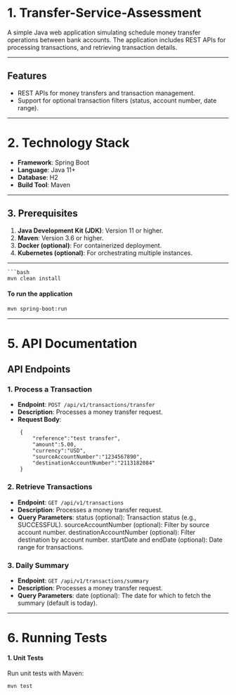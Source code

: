 # **1. Transfer-Service-Assessment**

A simple Java web application simulating schedule money transfer operations between bank accounts. The application includes REST APIs for processing transactions, and retrieving transaction details. 

---

## **Features**
- REST APIs for money transfers and transaction management.
- Support for optional transaction filters (status, account number, date range).

---

# **2. Technology Stack**
- **Framework**: Spring Boot  
- **Language**: Java 11+  
- **Database**: H2  
- **Build Tool**: Maven  


---

## **3. Prerequisites**
1. **Java Development Kit (JDK)**: Version 11 or higher.  
2. **Maven**: Version 3.6 or higher.  
3. **Docker (optional)**: For containerized deployment.  
4. **Kubernetes (optional)**: For orchestrating multiple instances.  

---


``` 
```bash
mvn clean install
```
#### To run the application 
```bash
mvn spring-boot:run
```
---

# **5. API Documentation**
## **API Endpoints**

### 1. Process a Transaction
- **Endpoint**: `POST /api/v1/transactions/transfer`
- **Description**: Processes a money transfer request.
- **Request Body**:
```
    { 
        "reference":"test transfer",
        "amount":5.00,
        "currency":"USD",
        "sourceAccountNumber":"1234567890",
        "destinationAccountNumber":"2113182084"
    }
```

### 2. Retrieve Transactions
- **Endpoint**: `GET /api/v1/transactions`
- **Description**: Processes a money transfer request.
- **Query Parameters**:
    status (optional): Transaction status (e.g., SUCCESSFUL).
    sourceAccountNumber (optional): Filter by source account number.
    destinationAccountNumber (optional): Filter destination by account number.
    startDate and endDate (optional): Date range for transactions.

### 3. Daily Summary
- **Endpoint**: `GET /api/v1/transactions/summary`
- **Description**: Processes a money transfer request.
- **Query Parameters**:
    date (optional): The date for which to fetch the summary (default is today).

---
# **6. Running Tests**
#### 1. Unit Tests
Run unit tests with Maven:
```bash
mvn test
```



